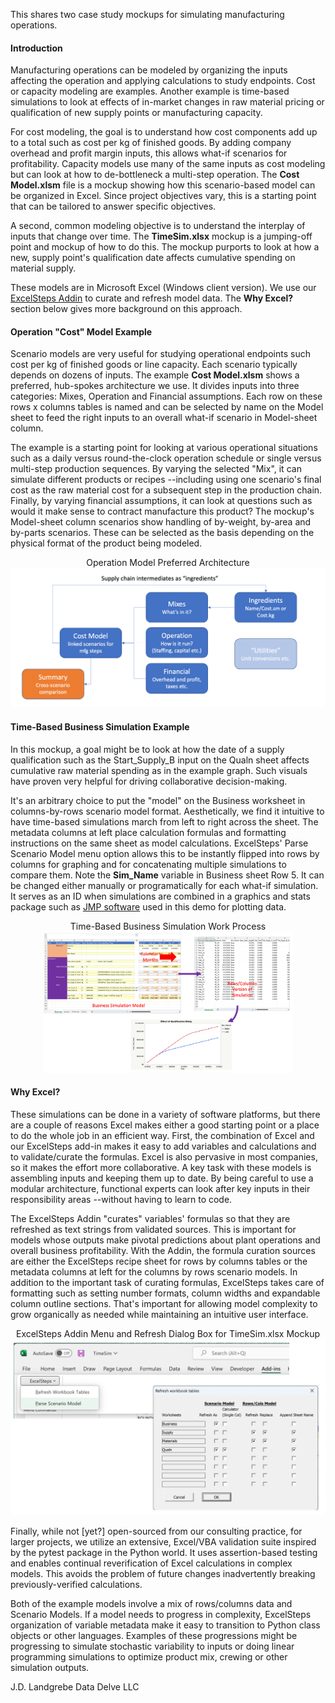 This shares two case study mockups for simulating manufacturing operations.

#### Introduction
Manufacturing operations can be modeled by organizing the inputs affecting the operation and applying calculations to study endpoints. Cost or capacity modeling are examples. Another example is time-based simulations to look at effects of in-market changes in raw material pricing or qualification of new supply points or manufacturing capacity.

For cost modeling, the goal is to understand how cost components add up to a total such as cost per kg of finished goods. By adding company overhead and profit margin inputs, this allows what-if scenarios for profitability. Capacity models use many of the same inputs as cost modeling but can look at how to de-bottleneck a multi-step operation. The **Cost Model.xlsm** file is a mockup showing how this scenario-based model can be organized in Excel. Since project objectives vary, this is a starting point that can be tailored to answer specific objectives.

A second, common modeling objective is to understand the interplay of inputs that change over time. The **TimeSim.xlsx** mockup is a jumping-off point and mockup of how to do this. The mockup purports to look at how a new, supply point's qualification date affects cumulative spending on material supply.

 These models are in Microsoft Excel (Windows client version). We use our [ExcelSteps Addin](https://github.com/jlandgre/ExcelSteps) to curate and refresh model data. The **Why Excel?** section below gives more background on this approach.

#### Operation "Cost" Model Example
Scenario models are very useful for studying operational endpoints such cost per kg of finished goods or line capacity. Each scenario typically depends on dozens of inputs. The example **Cost Model.xlsm** shows a preferred, hub-spokes architecture we use. It divides inputs into three categories: Mixes, Operation and Financial assumptions. Each row on these rows x columns tables is named and can be selected by name on the Model sheet to feed the right inputs to an overall what-if scenario in Model-sheet column.

The example is a starting point for looking at various operational situations such as a daily versus round-the-clock operation schedule or single versus multi-step production sequences. By varying the selected "Mix", it can simulate different products or recipes --including using one scenario's final cost as the raw material cost for a subsequent step in the production chain. Finally, by varying financial assumptions, it can look at questions such as would it make sense to contract manufacture this product?  The mockup's Model-sheet column scenarios show handling of by-weight, by-area and by-parts scenarios. These can be selected as the basis depending on the physical format of the product being modeled.

<p align="center">
 Operation Model Preferred Architecture</br>
 <img src=images/Cost_Model_Block_Diagram.png "Scenario Architecture" width=600></br>
</p>

#### Time-Based Business Simulation Example
In this mockup, a goal might be to look at how the date of a supply qualification such as the Start_Supply_B input on the Qualn sheet affects cumulative raw material spending as in the example graph. Such visuals have proven very helpful for driving collaborative decision-making.

It's an arbitrary choice to put the "model" on the Business worksheet in columns-by-rows scenario model format. Aesthetically, we find it intuitive to have time-based simulations march from left to right across the sheet. The metadata columns at left place calculation formulas and formatting instructions on the same sheet as model calculations. ExcelSteps' Parse Scenario Model menu option allows this to be instantly flipped into rows by columns for graphing and for concatenating multiple simulations to compare them. Note the **Sim_Name** variable in Business sheet Row 5. It can be changed either manually or programatically for each what-if simulation. It serves as an ID when simulations are combined in a graphics and stats package such as [JMP software](https://www.jmp.com/en_us/home.html) used in this demo for plotting data.

<p align="center">
 Time-Based Business Simulation Work Process</br>
 <img src=images/TimeSim_Overview.png "TimeSim Overview" width=400></br>
</p>

#### Why Excel?
These simulations can be done in a variety of software platforms, but there are a couple of reasons Excel makes either a good starting point or a place to do the whole job in an efficient way. First, the combination of Excel and our ExcelSteps add-in makes it easy to add variables and calculations and to validate/curate the formulas. Excel is also pervasive in most companies, so it makes the effort more collaborative. A key task with these models is assembling inputs and keeping them up to date. By being careful to use a modular architecture, functional experts can look after key inputs in their responsibility areas --without having to learn to code.

The ExcelSteps Addin "curates" variables' formulas so that they are refreshed as text strings from validated sources. This is important for models whose outputs make pivotal predictions about plant operations and overall business profitability. With the Addin, the formula curation sources are either the ExcelSteps recipe sheet for rows by columns tables or the metadata columns at left for the columns by rows scenario models. In addition to the important task of curating formulas, ExcelSteps takes care of formatting such as setting number formats, column widths and expandable column outline sections. That's important for allowing model complexity to grow organically as needed while maintaining an intuitive user interface.

<p align="center">
 ExcelSteps Addin Menu and Refresh Dialog Box for TimeSim.xlsx Mockup</br>
 <img src=images/ExcelSteps.png "ExcelSteps" width=600></br>
</p>

Finally, while not [yet?] open-sourced from our consulting practice, for larger projects, we utilize an extensive, Excel/VBA validation suite inspired by the pytest package in the Python world. It uses assertion-based testing and enables continual reverification of Excel calculations in complex models. This avoids the problem of future changes inadvertently breaking previously-verified calculations.

Both of the example models involve a mix of rows/columns data and Scenario Models. If a model needs to progress in complexity, ExcelSteps organization of variable metadata make it easy to transition to Python class objects or other languages. Examples of these progressions might be progressing to simulate stochastic variability to inputs or doing linear programming simulations to optimize product mix, crewing or other simulation outputs.

 J.D. Landgrebe
 Data Delve LLC
